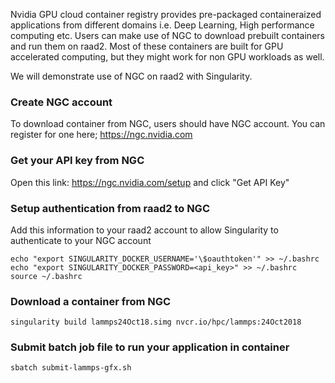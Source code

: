 Nvidia GPU cloud container registry provides pre-packaged containeraized applications from different domains i.e. 
Deep Learning, High performance computing etc.
Users can make use of NGC to download prebuilt containers and run them on raad2.
Most of these containers are built for GPU accelerated computing, but they might work for non GPU workloads as well.

We will demonstrate use of NGC on raad2 with Singularity.

### Create NGC account
To download container from NGC, users should have NGC account. You can register for one here; https://ngc.nvidia.com
### Get your API key from NGC
Open this link: https://ngc.nvidia.com/setup and click "Get API Key"
### Setup authentication from raad2 to NGC
Add this information to your raad2 account to allow Singularity to authenticate to your NGC account
```
echo "export SINGULARITY_DOCKER_USERNAME='\$oauthtoken'" >> ~/.bashrc
echo "export SINGULARITY_DOCKER_PASSWORD=<api_key>" >> ~/.bashrc
source ~/.bashrc
```
### Download a container from NGC
```
singularity build lammps24Oct18.simg nvcr.io/hpc/lammps:24Oct2018
```
### Submit batch job file to run your application in container

```
sbatch submit-lammps-gfx.sh
```
